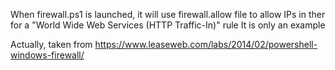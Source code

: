 When firewall.ps1 is launched, it will use firewall.allow file to allow IPs in ther for a "World Wide Web Services (HTTP Traffic-In)" rule
It is only an example

Actually, taken from https://www.leaseweb.com/labs/2014/02/powershell-windows-firewall/